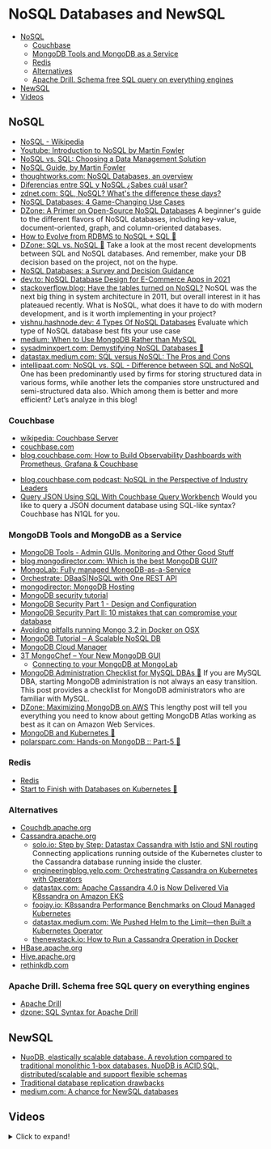 # NoSQL Databases and NewSQL
- [NoSQL](#nosql)
	- [Couchbase](#couchbase)
	- [MongoDB Tools and MongoDB as a Service](#mongodb-tools-and-mongodb-as-a-service)
	- [Redis](#redis)
	- [Alternatives](#alternatives)
	- [Apache Drill. Schema free SQL query on everything engines](#apache-drill-schema-free-sql-query-on-everything-engines)
- [NewSQL](#newsql)
- [Videos](#videos)

## NoSQL
- [NoSQL - Wikipedia](https://en.wikipedia.org/wiki/NoSQL)
- [Youtube: Introduction to NoSQL by Martin Fowler](https://www.youtube.com/watch?v=qI_g07C_Q5I)
- [NoSQL vs. SQL: Choosing a Data Management Solution](http://www.javacodegeeks.com/2015/10/nosql-vs-sql.html)
- [NoSQL Guide, by Martin Fowler](http://martinfowler.com/nosql.html)
- [thoughtworks.com: NoSQL Databases, an overview](https://www.thoughtworks.com/insights/blog/nosql-databases-overview)
- [Diferencias entre SQL y NoSQL ¿Sabes cuál usar?](http://www.facilcloud.com/noticias/?p=1294&lang=es_ES)
- [zdnet.com: SQL, NoSQL? What's the difference these days?](http://www.zdnet.com/article/sql-nosql-whats-the-difference-these-days/)
- [NoSQL Databases: 4 Game-Changing Use Cases](http://www.smartdatacollective.com/kingmesal/373466/nosql-databases-4-game-changing-use-cases)
- [DZone: A Primer on Open-Source NoSQL Databases](https://dzone.com/articles/a-primer-on-open-source-nosql-databases) A beginner's guide to the different flavors of NoSQL databases, including key-value, document-oriented, graph, and column-oriented databases.
- [How to Evolve from RDBMS to NoSQL + SQL 🌟](https://www.linkedin.com/pulse/how-evolve-from-rdbms-nosql-sql-jim-scott)
- [DZone: SQL vs. NoSQL 🌟](https://dzone.com/articles/sql-vs-nosql) Take a look at the most recent developments between SQL and NoSQL databases. And remember, make your DB decision based on the project, not on the hype.
- [NoSQL Databases: a Survey and Decision Guidance](https://medium.baqend.com/nosql-databases-a-survey-and-decision-guidance-ea7823a822d)
- [dev.to: NoSQL Database Design for E-Commerce Apps in 2021](https://dev.to/danielkolb/nosql-database-design-for-e-commerce-apps-in-2021-390e)
- [stackoverflow.blog: Have the tables turned on NoSQL?](https://stackoverflow.blog/2021/01/14/have-the-tables-turned-on-nosql/) NoSQL was the next big thing in system architecture in 2011, but overall interest in it has plateaued recently. What is NoSQL, what does it have to do with modern development, and is it worth implementing in your project?
- [vishnu.hashnode.dev: 4 Types Of NoSQL Databases](https://vishnu.hashnode.dev/4-types-of-nosql-databases) Evaluate which type of NoSQL database best fits your use case
- [medium: When to Use MongoDB Rather than MySQL](https://medium.com/@rsk.saikrishna/when-to-use-mongodb-rather-than-mysql-d03ceff2e922)
- [sysadminxpert.com: Demystifying NoSQL Databases 🌟](https://sysadminxpert.com/demystifying-nosql-databases/) 
- [datastax.medium.com: SQL versus NoSQL: The Pros and Cons](https://datastax.medium.com/sql-versus-nosql-the-pros-and-cons-488d4a7ba92f)
- [intellipaat.com: NoSQL vs. SQL - Difference between SQL and NoSQL](https://intellipaat.com/blog/nosql-vs-sql-what-is-better/) One has been predominantly used by firms for storing structured data in various forms, while another lets the companies store unstructured and semi-structured data also. Which among them is better and more efficient? Let’s analyze in this blog!

### Couchbase
* [wikipedia: Couchbase Server](https://en.wikipedia.org/wiki/Couchbase_Server)
* [couchbase.com](https://www.couchbase.com/)
* [blog.couchbase.com: How to Build Observability Dashboards with Prometheus, Grafana & Couchbase](https://blog.couchbase.com/how-to-build-observability-dashboards-prometheus-grafana-couchbase/)
- [blog.couchbase.com podcast: NoSQL in the Perspective of Industry Leaders](http://blog.couchbase.com/2016/january/nosql-in-the-perspective-of-industry-leaders)
- [Query JSON Using SQL With Couchbase Query Workbench](https://dzone.com/articles/query-json-using-sql-with-couchbase-query-workbenc) Would you like to query a JSON document database using SQL-like syntax? Couchbase has N1QL for you.

### MongoDB Tools and MongoDB as a Service
- [MongoDB Tools - Admin GUIs, Monitoring and Other Good Stuff](http://mongodb-tools.com/)
- [blog.mongodirector.com: Which is the best MongoDB GUI?](http://blog.mongodirector.com/which-is-the-best-mongodb-gui/)
- [MongoLab: Fully managed MongoDB-as-a-Service](https://mongolab.com/)
- [Orchestrate: DBaaS|NoSQL with One REST API](https://orchestrate.io/)
- [mongodirector: MongoDB Hosting](http://mongodirector.com)
- [MongoDB security tutorial](https://docs.mongodb.org/manual/administration/security)
- [MongoDB Security Part 1 - Design and Configuration](http://blog.mongodb.org/post/86408399868/mongodb-security-part-1-design-and-configuration)
- [MongoDB Security Part II: 10 mistakes that can compromise your database](http://blog.mongodb.org/post/87691901392/mongodb-security-part-ii-10-mistakes-that-can)
- [Avoiding pitfalls running Mongo 3.2 in Docker on OSX](https://iainhunter.wordpress.com/2016/01/12/avoiding-pitfalls-running-mongo-3-2-in-docker-on-osx/)
- [MongoDB Tutorial – A Scalable NoSQL DB](http://www.javacodegeeks.com/2015/09/mongodb-a-scalable-nosql-db.html)
- [MongoDB Cloud Manager](https://youtu.be/bB57HKeOvmw)
- [3T MongoChef – Your New MongoDB GUI](http://3t.io/)
	- [Connecting to your MongoDB at MongoLab](http://3t.io/blog/how-to-connect-to-mongolab/)
- [MongoDB Administration Checklist for MySQL DBAs 🌟](https://dzone.com/articles/mongodb-administration-checklist-for-mysql-dbas) If you are MySQL DBA, starting MongoDB administration is not always an easy transition. This post provides a checklist for MongoDB administrators who are familiar with MySQL.
- [DZone: Maximizing MongoDB on AWS](https://dzone.com/articles/maximizing-mongodb-on-aws) This lengthy post will tell you everything you need to know about getting MongoDB Atlas working as best as it can on Amazon Web Services.
- [MongoDB and Kubernetes 🌟](https://www.mongodb.com/kubernetes)
- [polarsparc.com: Hands-on MongoDB :: Part-5 🌟](https://www.polarsparc.com/xhtml/MongoDB-5.html)

### Redis
- [Redis](http://redis.io/)
- [Start to Finish with Databases on Kubernetes 🌟](https://redislabs.com/blog/start-to-finish-with-databases-on-kubernetes/)

### Alternatives
- [Couchdb.apache.org](http://couchdb.apache.org)
- [Cassandra.apache.org](http://cassandra.apache.org/)
	- [solo.io: Step by Step: Datastax Cassandra with Istio and SNI routing](https://www.solo.io/blog/step-by-step-datastax-cassandra-with-istio-and-sni-routing/) Connecting applications running outside of the Kubernetes cluster to the Cassandra database running inside the cluster. 
	- [engineeringblog.yelp.com: Orchestrating Cassandra on Kubernetes with Operators](https://engineeringblog.yelp.com/2020/11/orchestrating-cassandra-on-kubernetes-with-operators.html)
	- [datastax.com: Apache Cassandra 4.0 is Now Delivered Via K8ssandra on Amazon EKS](https://www.datastax.com/blog/apache-cassandra-40-now-delivered-k8ssandra-amazon-eks)
	- [foojay.io: K8ssandra Performance Benchmarks on Cloud Managed Kubernetes](https://foojay.io/today/k8ssandra-performance-benchmarks-on-cloud-managed-kubernetes/)
	- [datastax.medium.com: We Pushed Helm to the Limit—then Built a Kubernetes Operator](https://datastax.medium.com/we-pushed-helm-to-the-limit-then-built-a-kubernetes-operator-5136f7c71e91)
	- [thenewstack.io: How to Run a Cassandra Operation in Docker](https://thenewstack.io/how-to-run-a-cassandra-operation-in-docker/)
- [HBase.apache.org](http://hbase.apache.org/)
- [Hive.apache.org](https://hive.apache.org/)
- [rethinkdb.com](http://rethinkdb.com)

### Apache Drill. Schema free SQL query on everything engines
- [Apache Drill](https://drill.apache.org/)
- [dzone: SQL Syntax for Apache Drill](https://dzone.com/refcardz/sql-syntax-for-apache-drill)

## NewSQL
- [NuoDB, elastically scalable database. A revolution compared to traditional monolithic 1-box databases. NuoDB is ACID,SQL, distributed/scalable and support flexible schemas](http://www.nuodb.com/)
- [Traditional database replication drawbacks](http://www.nuodb.com/blog/replication-is-it-easy)
- [medium.com: A chance for NewSQL databases](https://medium.com/packlinkeng/a-chance-for-newsql-databases-3bba18fea6a1)

## Videos
<details>
  <summary>Click to expand!</summary>

<center>
<iframe width="560" height="315" src="https://www.youtube.com/embed/qI_g07C_Q5I" frameborder="0" allow="accelerometer; autoplay; encrypted-media; gyroscope; picture-in-picture" allowfullscreen></iframe>
</center>
</details>